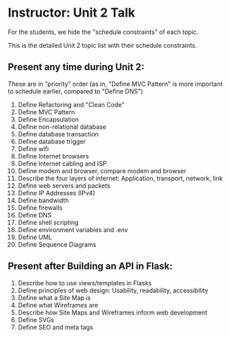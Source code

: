 # Instructor: Unit 2 Talk

For the students, we hide the "schedule constraints" of each topic.

This is the detailed Unit 2 topic list with their schedule constraints.

## Present any time during Unit 2:

These are in "priority" order (as in, "Define MVC Pattern" is more important to schedule earlier, compared to "Define DNS")

1. Define Refactoring and "Clean Code"
1. Define MVC Pattern
1. Define Encapsulation
1. Define non-relational database
1. Define database transaction
1. Define database trigger
1. Define wifi
1. Define Internet browsers
1. Define Internet cabling and ISP
1. Define modem and browser, compare modem and browser
1. Describe the four layers of internet: Application, transport, network, link
1. Define web servers and packets
1. Define IP Addresses (IPv4)
1. Define bandwidth
1. Define firewalls
1. Define DNS
1. Define shell scripting
1. Define environment variables and .env
1. Define UML
1. Define Sequence Diagrams

## Present after Building an API in Flask:

1. Describe how to use views/templates in Flasks
1. Define principles of web design: Usability, readability, accessibility
1. Define what a Site Map is
1. Define what Wireframes are
1. Describe how Site Maps and Wireframes inform web development
1. Define SVGs
1. Define SEO and meta tags




